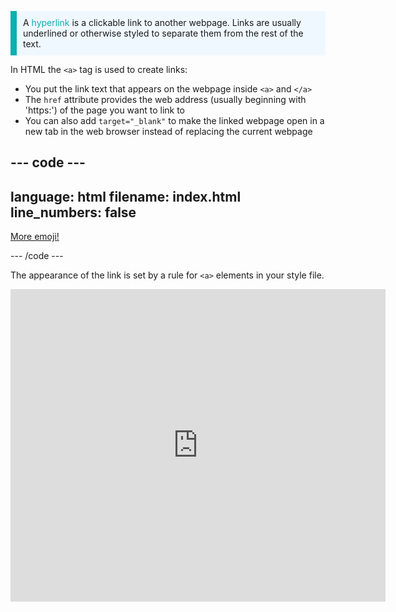 <p style="border-left: solid; border-width:10px; border-color: #0faeb0; background-color: aliceblue; padding: 10px;">
A <span style="color: #0faeb0">hyperlink</span> is a clickable link to another webpage. Links are usually underlined or otherwise styled to separate them from the rest of the text. 
</p>

In HTML the `<a>` tag is used to create links: 

+ You put the link text that appears on the webpage inside `<a>` and `</a>` 
+ The `href` attribute provides the web address (usually beginning with 'https:') of the page you want to link to 
+ You can also add `target="_blank"` to make the linked webpage open in a new tab in the web browser instead of replacing the current webpage  

--- code ---
---
language: html
filename: index.html
line_numbers: false
---

<p><a href="https://rpf.io/emoji" target="_blank">More emoji!</a></p>

--- /code ---

The appearance of the link is set by a rule for `<a>` elements in your style file. 

<iframe src="https://staging-editor.raspberrypi.org/en/embed/viewer/web-create-link" width="600" height="500" frameborder="0" marginwidth="0" marginheight="0" allowfullscreen> </iframe>

